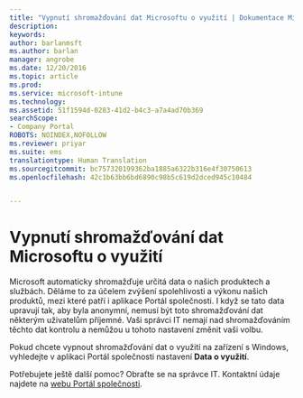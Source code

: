 ```yaml
---
title: "Vypnutí shromažďování dat Microsoftu o využití | Dokumentace Microsoftu"
description: 
keywords: 
author: barlanmsft
ms.author: barlan
manager: angrobe
ms.date: 12/20/2016
ms.topic: article
ms.prod: 
ms.service: microsoft-intune
ms.technology: 
ms.assetid: 51f1594d-0283-41d2-b4c3-a7a4ad70b369
searchScope:
- Company Portal
ROBOTS: NOINDEX,NOFOLLOW
ms.reviewer: priyar
ms.suite: ems
translationtype: Human Translation
ms.sourcegitcommit: bc757320199362ba1885a6322b316e4f30750613
ms.openlocfilehash: 42c1b63bb6bd6890c98b5c619d2dced945c10484


---
```



# <a name="turn-off-microsoft-usage-data-collection"></a>Vypnutí shromažďování dat Microsoftu o využití

Microsoft automaticky shromažďuje určitá data o našich produktech a službách. Děláme to za účelem zvýšení spolehlivosti a výkonu našich produktů, mezi které patří i aplikace Portál společnosti. I když se tato data upravují tak, aby byla anonymní, nemusí být toto shromažďování dat některým uživatelům příjemné. Vaši správci IT nemají nad shromažďováním těchto dat kontrolu a nemůžou u tohoto nastavení změnit vaši volbu.

Pokud chcete vypnout shromažďování dat o využití na zařízení s Windows, vyhledejte v aplikaci Portál společnosti nastavení **Data o využití**.

Potřebujete ještě další pomoc? Obraťte se na správce IT. Kontaktní údaje najdete na [webu Portál společnosti](http://portal.manage.microsoft.com).



<!--HONumber=Dec16_HO3-->


